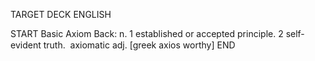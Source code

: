 TARGET DECK
ENGLISH

START
Basic
Axiom
Back: n. 1 established or accepted principle. 2 self-evident truth.  axiomatic adj. [greek axios worthy]
END
